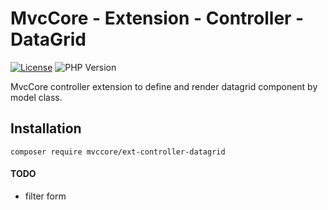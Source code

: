 # MvcCore - Extension - Controller - DataGrid

<!-- [![Latest Stable Version](https://img.shields.io/badge/Stable-v5.0.0-brightgreen.svg?style=plastic)](https://github.com/mvccore/ext-controller-datagrid/releases) -->
[![License](https://img.shields.io/badge/License-BSD%203-brightgreen.svg?style=plastic)](https://mvccore.github.io/docs/mvccore/5.0.0/LICENSE.md)
![PHP Version](https://img.shields.io/badge/PHP->=5.4-brightgreen.svg?style=plastic)

MvcCore controller extension to define and render datagrid component by model class.

## Installation
```shell
composer require mvccore/ext-controller-datagrid
```

#### TODO
- filter form